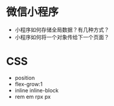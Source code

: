 # 微信小程序

- 小程序如何存储全局数据？有几种方式？
- 小程序如何将一个对象传给下一个页面？

# CSS

- position
- flex-grow:1
- inline inline-block
- rem em rpx px
